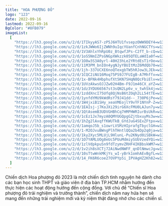 ```yaml
---
title: "HOA PHƯỢNG ĐỎ"
logo: "123"
date: 2022-09-16
lastmod: 2022-09-16
BgColor: "#8FB079"
imageList:
  [
    "https://lh3.google.com/u/2/d/1TIkyyAS7-zP5J6HTU1fvsepzOWW9DEY4=w1352-h885-iv1",
    "https://lh3.google.com/u/2/d/1zkJWWo6IjZWNh9uIqcYUanfCnhNGCTYs=w1352-h885-iv1",
    "https://lh3.google.com/u/2/d/1V3AhlxYhRpU0z_BtqwfJPs-C2fT_b-cQ=w1352-h885-iv1",
    "https://lh3.google.com/u/2/d/1oS5NmIZPsGNGpXWkzzk05QTELaWdIa0f=w1352-h885-iv1",
    "https://lh3.google.com/u/2/d/1O8w3S3A0yrl-40H23hLe2YRtdEsT1rOe=w1352-h885-iv1",
    "https://lh3.google.com/u/2/d/11M3PM_bnIOn4ygNJyYBUItMzZ6MdQb70=w1352-h885-iv1",
    "https://lh3.google.com/u/2/d/1jh-337UCXE6noQTexgbTW5hRJow3LJEk=w1352-h885-iv1",
    "https://lh3.google.com/u/2/d/1CQC2iNU16Moq75PS9J7FUIgB-A7Mhffx=w1352-h885-iv1",
    "https://lh3.google.com/u/2/d/1x-BFNk4HbphufXt5KN7SHqN8QcFbiElv=w1352-h885-iv1",
    "https://lh3.google.com/u/2/d/1UVzAkwsOJJZw02H4Bm-F9J1m46CX_aYZ=w1352-h885-iv1",
    "https://lh3.google.com/u/2/d/1dz3YDU66567st3sQN2Lp6v_v_twhSk4j=w1352-h885-iv1",
    "https://lh3.google.com/u/2/d/1zddXncI75Ufq8QjNsB6tZOqh2LL54tTE=w1352-h885-iv1",
    "https://lh3.google.com/u/2/d/1ynfdYMU9kWdRsY79J41dd--_730P6jPe=w1352-h885-iv1",
    "https://lh3.google.com/u/2/d/1W4jxiB1SHy_xeaVMEojlY9vYF1NYnP-Z=w1352-h885-iv1",
    "https://lh3.google.com/u/2/d/1EAIsj-j7KoJXi29irG6XcFMU0LAJun7y=w1352-h885-iv1",
    "https://lh3.google.com/u/2/d/1QtAsemB3UDVGHBhCq7HMPHWRIurBsUkR=w1352-h885-iv1",
    "https://lh3.google.com/u/2/d/1cEz1Jx7myzA0QMYUGQpgGZjtbxuyMs3w=w1352-h885-iv1",
    "https://lh3.google.com/u/2/d/1hZg2lAxqffKWUTkB_GYdJuG4SExZFtpx=w1352-h885-iv1",
    "https://lh3.google.com/u/2/d/1amqoJ5b_s1owrLVSMzHIprafgTbyclGH=w1352-h885-iv1",
    "https://lh3.google.com/u/2/d/1-M2OJvuBWngPlhTHntlQQa2b4Dp2q0ja=w1352-h885-iv1",
    "https://lh3.google.com/u/2/d/1ky2Xyc5MLUjL9HlunL-Pu2KNyd0iSBkW=w1352-h885-iv1",
    "https://lh3.google.com/u/2/d/1O7YAMLUOg8eUc5PUuMdmiySUbVzedYQi=w1352-h885-iv1",
    "https://lh3.google.com/u/2/d/1zlVdpkpuSn9fdTzymvZRHF4IKBbskWM7=w1352-h885-iv1",
    "https://lh3.google.com/u/2/d/1v2ih8sXCTj72AiNwdNWFF_qnDlNmwcJg=w1352-h885-iv1",
    "https://lh3.google.com/u/2/d/10sTtwWnkMKjYs_wI-yBrk1omhAEvBgfL=w1352-h885-iv1",
    "https://lh3.google.com/u/2/d/14_FK6R6coe27OVPYp5i_IPVAgHZ2Kh82=w1352-h885-iv",
  ]
---
```


Chiến dịch Hoa phượng đỏ 2023 là một chiến dịch tình nguyện hè dành cho các bạn học sinh THPT và giáo viên ở địa bàn TP.HCM nhằm hướng đến thực hiện các hoạt động hướng đến cộng đồng. Với chủ đề “Chiến sĩ Hoa phượng đỏ trải nghiệm và trưởng thành”, chiến dịch năm nay hứa hẹn sẽ mang đến những trải nghiệm mới và kỷ niệm thật đáng nhớ cho các chiến sĩ.



